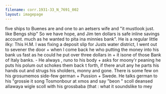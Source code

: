 ```yaml
---
filename: corr.1931-33_N_7691_002
layout: imagepage
---
```


five ships to Buenes are and one
to an aetsers wife and "it mustlook
just. like Bengs ship" So we
have hope, and Jim ten dollars is
safe inline savings account. much as
he wanted to pita ina minnies bank".
He is a regular little ilky: This H.M. l
was fixing a deposit slip for Justs water
district, I went out to sevener the door +
when l come back he who putting the
money into his bank us fast as he could
he put over three dollars in + it isone
of those Bank of Italy banks. - He always
, runo to his body + asks for moony'r
peaning he puts his polum out schokes
them back t forth, if there aruit any he
parts his hands out and strugs his
sholders, monny and gone. There is some
few on his grosumemos side-few
german + Pussion + Swede. He talks
german to his "grossie it song Tosmonbour
at xmos and say "beon " scoll deansed
allawaya wigle scoll with his grossbaba
(that : what it soundslike to mey

